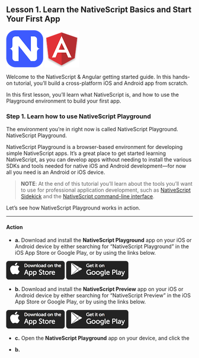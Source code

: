 ## Lesson 1. Learn the NativeScript Basics and Start Your First App

![](images/nativescript-logo.png)
![](images/angular-logo.png)

Welcome to the NativeScript & Angular getting started guide. In this hands-on tutorial, you’ll build a cross-platform iOS and Android app from scratch.

In this first lesson, you’ll learn what NativeScript is, and how to use the Playground environment to build your first app.

### Step 1. Learn how to use NativeScript Playground

The environment you’re in right now is called NativeScript Playground. NativeScript Playground.

NativeScript Playground is a browser-based environment for developing simple NativeScript apps. It’s a great place to get started learning NativeScript, as you can develop apps without needing to install the various SDKs and tools needed for native iOS and Android development—for now all you need is an Android or iOS device.

> **NOTE**: At the end of this tutorial you’ll learn about the tools you’ll want to use for professional application development, such as [NativeScript Sidekick](https://www.nativescript.org/nativescript-sidekick) and the [NativeScript command-line interface](https://github.com/NativeScript/nativescript-cli).

Let’s see how NativeScript Playground works in action.

<hr data-action="start" />

#### Action

* **a.** Download and install the **NativeScript Playground** app on your iOS or Android device by either searching for “NativeScript Playground” in the iOS App Store or Google Play, or by using the links below.

[![](images/app-store.png)](https://itunes.apple.com/us/app/nativescript-playground/id1263543946?mt=8&ls=1)
[![](images/google-play.png)](https://play.google.com/store/apps/details?id=org.nativescript.play)

* **b.** Download and install the **NativeScript Preview** app on your iOS or Android device by either searching for “NativeScript Preview” in the iOS App Store or Google Play, or by using the links below.

[![](images/app-store.png)](https://itunes.apple.com/us/app/nativescript-preview/id1264484702?mt=8)
[![](images/google-play.png)](https://play.google.com/store/apps/details?id=org.nativescript.preview)

* **c.** Open the **NativeScript Playground** app on your device, and click the 

* **b.**

